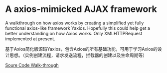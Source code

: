 # A axios-mimicked AJAX framework

A walkthrough on how axios works by creating a simplified yet fully functional axios-like framework Yaxios. Hopefully this could help get a better understanding on how Axios works. Only XMLHTTPRequest implemented at present.

基于Axios简化版源码Yaxios，包含Axios的所有基础功能，可用于学习Axios的设计思想。（实例创建流程，请求发送流程，拦截器的创建以及生命周期等）

[Soure Code Walk-through](https://github.com/YagiGo/yaxios/blob/master/yaxios/README.md)